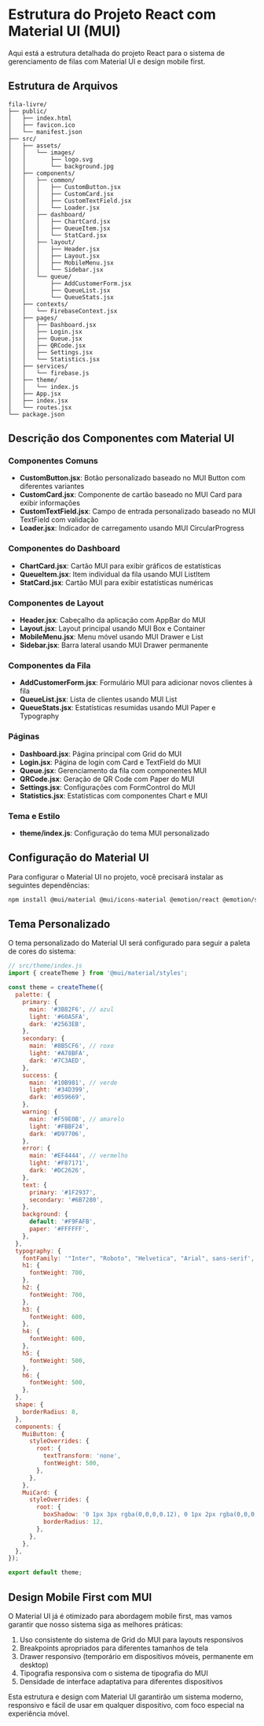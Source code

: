 # Estrutura do Projeto React com Material UI (MUI)

Aqui está a estrutura detalhada do projeto React para o sistema de gerenciamento de filas com Material UI e design mobile first.

## Estrutura de Arquivos

```
fila-livre/
├── public/
│   ├── index.html
│   ├── favicon.ico
│   └── manifest.json
├── src/
│   ├── assets/
│   │   └── images/
│   │       ├── logo.svg
│   │       └── background.jpg
│   ├── components/
│   │   ├── common/
│   │   │   ├── CustomButton.jsx
│   │   │   ├── CustomCard.jsx
│   │   │   ├── CustomTextField.jsx
│   │   │   └── Loader.jsx
│   │   ├── dashboard/
│   │   │   ├── ChartCard.jsx
│   │   │   ├── QueueItem.jsx
│   │   │   └── StatCard.jsx
│   │   ├── layout/
│   │   │   ├── Header.jsx
│   │   │   ├── Layout.jsx
│   │   │   ├── MobileMenu.jsx
│   │   │   └── Sidebar.jsx
│   │   └── queue/
│   │       ├── AddCustomerForm.jsx
│   │       ├── QueueList.jsx
│   │       └── QueueStats.jsx
│   ├── contexts/
│   │   └── FirebaseContext.jsx
│   ├── pages/
│   │   ├── Dashboard.jsx
│   │   ├── Login.jsx
│   │   ├── Queue.jsx
│   │   ├── QRCode.jsx
│   │   ├── Settings.jsx
│   │   └── Statistics.jsx
│   ├── services/
│   │   └── firebase.js
│   ├── theme/
│   │   └── index.js
│   ├── App.jsx
│   ├── index.jsx
│   └── routes.jsx
└── package.json
```

## Descrição dos Componentes com Material UI

### Componentes Comuns
- **CustomButton.jsx**: Botão personalizado baseado no MUI Button com diferentes variantes
- **CustomCard.jsx**: Componente de cartão baseado no MUI Card para exibir informações
- **CustomTextField.jsx**: Campo de entrada personalizado baseado no MUI TextField com validação
- **Loader.jsx**: Indicador de carregamento usando MUI CircularProgress

### Componentes do Dashboard
- **ChartCard.jsx**: Cartão MUI para exibir gráficos de estatísticas
- **QueueItem.jsx**: Item individual da fila usando MUI ListItem
- **StatCard.jsx**: Cartão MUI para exibir estatísticas numéricas

### Componentes de Layout
- **Header.jsx**: Cabeçalho da aplicação com AppBar do MUI
- **Layout.jsx**: Layout principal usando MUI Box e Container
- **MobileMenu.jsx**: Menu móvel usando MUI Drawer e List
- **Sidebar.jsx**: Barra lateral usando MUI Drawer permanente

### Componentes da Fila
- **AddCustomerForm.jsx**: Formulário MUI para adicionar novos clientes à fila
- **QueueList.jsx**: Lista de clientes usando MUI List
- **QueueStats.jsx**: Estatísticas resumidas usando MUI Paper e Typography

### Páginas
- **Dashboard.jsx**: Página principal com Grid do MUI
- **Login.jsx**: Página de login com Card e TextField do MUI
- **Queue.jsx**: Gerenciamento da fila com componentes MUI
- **QRCode.jsx**: Geração de QR Code com Paper do MUI
- **Settings.jsx**: Configurações com FormControl do MUI
- **Statistics.jsx**: Estatísticas com componentes Chart e MUI

### Tema e Estilo
- **theme/index.js**: Configuração do tema MUI personalizado

## Configuração do Material UI

Para configurar o Material UI no projeto, você precisará instalar as seguintes dependências:

```bash
npm install @mui/material @mui/icons-material @emotion/react @emotion/styled
```

## Tema Personalizado

O tema personalizado do Material UI será configurado para seguir a paleta de cores do sistema:

```javascript
// src/theme/index.js
import { createTheme } from '@mui/material/styles';

const theme = createTheme({
  palette: {
    primary: {
      main: '#3B82F6', // azul
      light: '#60A5FA',
      dark: '#2563EB',
    },
    secondary: {
      main: '#8B5CF6', // roxo
      light: '#A78BFA',
      dark: '#7C3AED',
    },
    success: {
      main: '#10B981', // verde
      light: '#34D399',
      dark: '#059669',
    },
    warning: {
      main: '#F59E0B', // amarelo
      light: '#FBBF24',
      dark: '#D97706',
    },
    error: {
      main: '#EF4444', // vermelho
      light: '#F87171',
      dark: '#DC2626',
    },
    text: {
      primary: '#1F2937',
      secondary: '#6B7280',
    },
    background: {
      default: '#F9FAFB',
      paper: '#FFFFFF',
    },
  },
  typography: {
    fontFamily: '"Inter", "Roboto", "Helvetica", "Arial", sans-serif',
    h1: {
      fontWeight: 700,
    },
    h2: {
      fontWeight: 700,
    },
    h3: {
      fontWeight: 600,
    },
    h4: {
      fontWeight: 600,
    },
    h5: {
      fontWeight: 500,
    },
    h6: {
      fontWeight: 500,
    },
  },
  shape: {
    borderRadius: 8,
  },
  components: {
    MuiButton: {
      styleOverrides: {
        root: {
          textTransform: 'none',
          fontWeight: 500,
        },
      },
    },
    MuiCard: {
      styleOverrides: {
        root: {
          boxShadow: '0 1px 3px rgba(0,0,0,0.12), 0 1px 2px rgba(0,0,0,0.24)',
          borderRadius: 12,
        },
      },
    },
  },
});

export default theme;
```

## Design Mobile First com MUI

O Material UI já é otimizado para abordagem mobile first, mas vamos garantir que nosso sistema siga as melhores práticas:

1. Uso consistente do sistema de Grid do MUI para layouts responsivos
2. Breakpoints apropriados para diferentes tamanhos de tela
3. Drawer responsivo (temporário em dispositivos móveis, permanente em desktop)
4. Tipografia responsiva com o sistema de tipografia do MUI
5. Densidade de interface adaptativa para diferentes dispositivos

Esta estrutura e design com Material UI garantirão um sistema moderno, responsivo e fácil de usar em qualquer dispositivo, com foco especial na experiência móvel.
